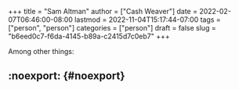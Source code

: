 +++
title = "Sam Altman"
author = ["Cash Weaver"]
date = 2022-02-07T06:46:00-08:00
lastmod = 2022-11-04T15:17:44-07:00
tags = ["person", "person"]
categories = ["person"]
draft = false
slug = "b6eed0c7-f6da-4145-b89a-c2415d7c0eb7"
+++

Among other things:


## :noexport: {#noexport}
